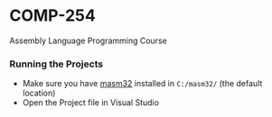 # COMP-254

Assembly Language Programming Course

### Running the Projects

* Make sure you have [masm32](http://www.masm32.com/masmdl.htm) installed in `C:/masm32/` (the default location)
* Open the Project file in Visual Studio
